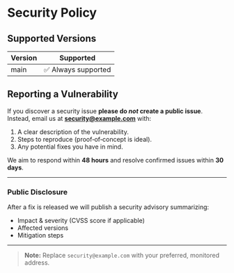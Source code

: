 # Security Policy

## Supported Versions
| Version | Supported            |
|---------|----------------------|
| main    | ✅ Always supported  |

## Reporting a Vulnerability
If you discover a security issue **please do _not_ create a public issue**.  
Instead, email us at **security@example.com** with:

1. A clear description of the vulnerability.
2. Steps to reproduce (proof‐of‐concept is ideal).
3. Any potential fixes you have in mind.

We aim to respond within **48 hours** and resolve confirmed issues within **30 days**.

---
### Public Disclosure
After a fix is released we will publish a security advisory summarizing:
* Impact & severity (CVSS score if applicable)  
* Affected versions  
* Mitigation steps  

---
> **Note:** Replace `security@example.com` with your preferred, monitored address.
